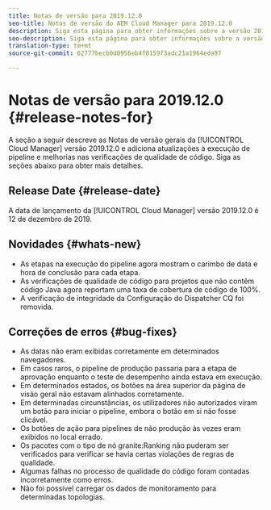 ```yaml
---
title: Notas de versão para 2019.12.0
seo-title: Notas de versão do AEM Cloud Manager para 2019.12.0
description: Siga esta página para obter informações sobre a versão 2019.12.0 do Cloud Manager.
seo-description: Siga esta página para obter informações sobre a versão 2019.12.0 do AEM Cloud Manager.
translation-type: tm+mt
source-git-commit: 62777becb0d0956eb4f8159f3adc21a1964eda97

---
```


# Notas de versão para 2019.12.0 {#release-notes-for}

A seção a seguir descreve as Notas de versão gerais da [!UICONTROL Cloud Manager] versão 2019.12.0 e adiciona atualizações à execução de pipeline e melhorias nas verificações de qualidade de código.
Siga as seções abaixo para obter mais detalhes.

## Release Date {#release-date}

A data de lançamento da [!UICONTROL Cloud Manager] versão 2019.12.0 é 12 de dezembro de 2019.

## Novidades {#whats-new}

* As etapas na execução do pipeline agora mostram o carimbo de data e hora de conclusão para cada etapa.
* As verificações de qualidade de código para projetos que não contêm código Java agora reportam uma taxa de cobertura de código de 100%.
* A verificação de integridade da Configuração do Dispatcher CQ foi removida.


## Correções de erros {#bug-fixes}

* As datas não eram exibidas corretamente em determinados navegadores.
* Em casos raros, o pipeline de produção passaria para a etapa de aprovação enquanto o teste de desempenho ainda estava em execução.
* Em determinados estados, os botões na área superior da página de visão geral não estavam alinhados corretamente.
* Em determinadas circunstâncias, os utilizadores não autorizados viram um botão para iniciar o pipeline, embora o botão em si não fosse clicável.
* Os botões de ação para pipelines de não produção às vezes eram exibidos no local errado.
* Os pacotes com o tipo de nó granite:Ranking não puderam ser verificados para verificar se havia certas violações de regras de qualidade.
* Algumas falhas no processo de qualidade do código foram contadas incorretamente como erros.
* Não foi possível carregar os dados de monitoramento para determinadas topologias.
